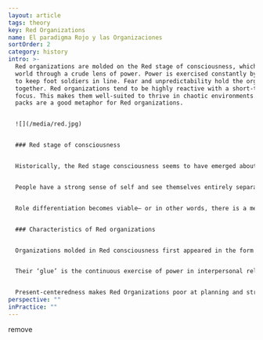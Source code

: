 ```yaml
---
layout: article
tags: theory
key: Red Organizations
name: El paradigma Rojo y las Organizaciones
sortOrder: 2
category: history
intro: >-
  Red organizations are molded on the Red stage of consciousness, which sees the
  world through a crude lens of power. Power is exercised constantly by ‘Chiefs’
  to keep foot soldiers in line. Fear and unpredictability hold the organization
  together. Red organizations tend to be highly reactive with a short-term
  focus. This makes them well-suited to thrive in chaotic environments. Wolf
  packs are a good metaphor for Red organizations.


  ![](/media/red.jpg)


  ### Red stage of consciousness


  Historically, the Red stage consciousness seems to have emerged about 10,000 years ago, bringing forth the first chiefdoms and proto-empires. The first forms of organization emerged at this time. 


  People have a strong sense of self and see themselves entirely separate from others and from the world. This realization is frightening and death is real. *If I’m just a small part, separate from the whole, I might suffer or die.* The world is seen as a dangerous place where one’s needs being met depends on being strong and tough. The currency of the world is power. *If I’m more powerful than you, I can demand that my needs are met; if you are more powerful than me, I’ll submit in the hope you will take care of me.* The emotional spectrum is rather crude, and people often express their needs through tantrums and violence. Even if leaders are aware of other people’s feelings, they are not important . Orientation is mostly in the present―*I want it, and I want it now*―but this impulsiveness can extend into the future with the use of simple power, manipulation, or submission strategies. Simple causal relationships such as rewards and punishments are understood. Thinking is shaped by polar opposites, which makes for a black and white worldview―for example, strong/weak, my way/your way.


  Role differentiation becomes viable― or in other words, there is a meaningful division of labor. There is a chief and there are foot soldiers. Slavery emerges on a large scale, now that tasks can be isolated and given to enemies from neighboring tribes that have been defeated and put into bondage. Historically, this has led to chiefdoms ruling  hundreds and even thousands of people. Red functioning can still be found in adults in many tribal societies in the world today and in underprivileged areas amidst developed societies. Every paradigm has its sweet spot, a context in which it is most appropriate. Red is highly suitable for hostile environments: combat zones, civil wars, failed states, prisons, or violent inner-city neighborhoods.


  ### Characteristics of Red organizations


  Organizations molded in Red consciousness first appeared in the form of small conquering armies, when the more powerful chiefdoms grew into proto-empires. They can still be found today in the form of street gangs and mafias. Today’s Red Organizations borrow tools and ideas from modernity―think about organized crime’s use of weaponry and information technology. But their structures and practices are for the most part still molded in the Red paradigm.


  Their ‘glue’ is the continuous exercise of power in interpersonal relationships. Wolf packs provide a good metaphor: rather like the “alpha wolf” uses power when needed to maintain his status within the pack, the chief of a Red Organization must demonstrate overwhelming power and bend others to his will to stay in position. The minute his power is in doubt, someone else will attempt to topple him. To provide some stability, the chief surrounds himself with family members (who tend to be more loyal) and buys their allegiance by sharing the spoils. Each member of his close guard in turn looks after his own people and keeps them in line. Overall, there is no formal hierarchy and there are no job titles. Red Organizations don’t scale well for those reasons―they rarely manage to keep in line people who are separated from the chief by more than three or four degrees. While Red Organizations can be extremely powerful (especially in hostile environments where later stages of organizations tend to break down), they are inherently fragile, due to the impulsive nature of people’s way of operating (*I want it so I take it*). The chief must regularly resort to public displays of cruelty and punishment, as only fear and submission keep the organization from disintegrating. Mythical stories about his absolute power frequently make the rounds, to keep foot soldiers from vying for a higher prize.


  Present-centeredness makes Red Organizations poor at planning and strategizing but highly reactive to new threats and opportunities that they can pursue ruthlessly. They are therefore well adapted to chaotic environments (in civil wars or in failed states) but are ill-suited to achieve complex outcomes in stable environments where planning and strategizing are possible.
perspective: ""
inPractice: ""
---
```

   remove